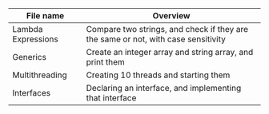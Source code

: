 File name | Overview
----------|----------
Lambda Expressions | Compare two strings, and check if they are the same or not, with case sensitivity
Generics | Create an integer array and string array, and print them
Multithreading | Creating 10 threads and starting them
Interfaces | Declaring an interface, and implementing that interface
